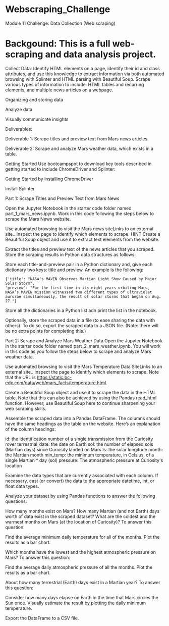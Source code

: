 # Webscraping_Challenge
Module 11 Challenge: Data Collection (Web scraping)

# Backgound: This is a full web-scraping and data analysis project.


Collect Data: Identify HTML elements on a page, identify their id and class attributes, and use this knowledge to extract information via both automated browsing with Splinter and HTML parsing with Beautiful Soup. Scrape various types of information to include: HTML tables and recurring elements, and multiple news articles on a webpage.


Organizing and storing data


Analyze data


Visually communicate insights



Deliverables:


Deliverable 1: Scrape titles and preview text from Mars news articles.


Deliverable 2: Scrape and analyze Mars weather data, which exists in a table.



Getting Started
Use bootcampspot to download key tools described in getting started to include ChromeDriver and Splinter:


Getting Started by installing ChromeDriver


Install Splinter


Part 1: Scrape Titles and Preview Text from Mars News



Open the Jupyter Notebook in the starter code folder named part_1_mars_news.ipynb. Work in this code following the steps below to scrape the Mars News website.



Use automated browsing to visit the Mars news siteLinks to an external site.. Inspect the page to identify which elements to scrape. HINT Create a Beautiful Soup object and use it to extract text elements from the website.


Extract the titles and preview text of the news articles that you scraped. Store the scraping results in Python data structures as follows:


Store each title-and-preview pair in a Python dictionary and, give each dictionary two keys: title and preview. An example is the following:



    {'title': "NASA's MAVEN Observes Martian Light Show Caused by Major Solar Storm", 
    'preview': "For the first time in its eight years orbiting Mars, NASA’s MAVEN mission witnessed two different types of ultraviolet aurorae simultaneously, the result of solar storms that began on Aug. 27."}


Store all the dictionaries in a Python list adn print the list in the notebook.

Optionally, store the scraped data in a file (to ease sharing the data with others). To do so, export the scraped data to a JSON file. (Note: there will be no extra points for completing this.)




Part 2: Scrape and Analyze Mars Weather Data
Open the Jupyter Notebook in the starter code folder named part_2_mars_weather.ipynb. You will work in this code as you follow the steps below to scrape and analyze Mars weather data.


Use automated browsing to visit the Mars Temperature Data SiteLinks to an external site.. Inspect the page to identify which elements to scrape. Note that the URL is https://static.bc-edx.com/data/web/mars_facts/temperature.html.


Create a Beautiful Soup object and use it to scrape the data in the HTML table. Note that this can also be achieved by using the Pandas read_html function. However, use Beautiful Soup here to continue sharpening your web scraping skills.


Assemble the scraped data into a Pandas DataFrame. The columns should have the same headings as the table on the website. Here’s an explanation of the column headings:

id: the identification number of a single transmission from the Curiosity rover
terrestrial_date: the date on Earth
sol: the number of elapsed sols (Martian days) since Curiosity landed on Mars
ls: the solar longitude
month: the Martian month
min_temp: the minimum temperature, in Celsius, of a single Martian * day (sol)
pressure: The atmospheric pressure at Curiosity's location



Examine the data types that are currently associated with each column. If necessary, cast (or convert) the data to the appropriate datetime, int, or float data types.


Analyze your dataset by using Pandas functions to answer the following questions:

How many months exist on Mars?
How many Martian (and not Earth) days worth of data exist in the scraped dataset?
What are the coldest and the warmest months on Mars (at the location of Curiosity)? To answer this question:

Find the average minimum daily temperature for all of the months.
Plot the results as a bar chart.


Which months have the lowest and the highest atmospheric pressure on Mars? To answer this question:

Find the average daily atmospheric pressure of all the months.
Plot the results as a bar chart.


About how many terrestrial (Earth) days exist in a Martian year? To answer this question:

Consider how many days elapse on Earth in the time that Mars circles the Sun once.
Visually estimate the result by plotting the daily minimum temperature.





Export the DataFrame to a CSV file.


